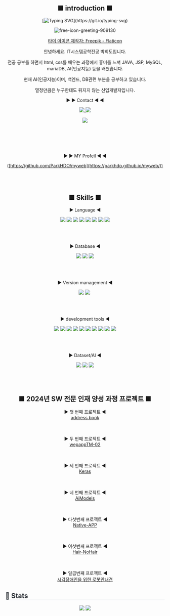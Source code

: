 <div align=center>
  
## ■ introduction ■
  
[![Typing SVG](https://readme-typing-svg.demolab.com?font=Fira+Code&pause=1000&color=BE62F717&random=false&width=435&lines=Hello.+This+is+Park%E2%80%99s+GitHub.)](https://git.io/typing-svg)

![free-icon-greeting-909130](https://github.com/ParkHDO/ParkHDO/assets/165633261/2d619649-46a9-44c9-bac4-c2d069943752)


<a href="https://www.flaticon.com/kr/free-icons/" title="타이 아이콘">타이 아이콘 제작자: Freepik - Flaticon</a>

안녕하세요. IT시스템공학전공 박희도입니다.

전공 공부를 하면서 html, css를 배우는 과정에서 흥미를 느껴 JAVA, JSP, MySQL, mariaDB, AI(인공지능) 등을 배웠습니다.

현재 AI(인공지능)이며, 백엔드, DB관련 부분을 공부하고 있습니다. 

열정만큼은 누구한테도 뒤지지 않는 신입개발자입니다.

▶ ▶ Contact ◀ ◀

<div>
<a href="mailto:gmleh9207@gmail.com"><img src="https://img.shields.io/badge/Gmail-EA4335?style=for-the-badge&logo=Gmail&logoColor=white"> </a>
<a href="https://open.kakao.com/o/gPpNuyvg"><img src="https://img.shields.io/badge/KakaoTalk-FFCD00?style=for-the-badge&logoColor=black&logo=KakaoTalk"> </a>
  
<img src="https://hits.seeyoufarm.com/api/count/incr/badge.svg?url=https%3A%2F%2Fgithub.com%2FSongSeungGun%2F&count_bg=%23000000&title_bg=%23000000&icon=github.svg&icon_color=%23FFFFFF&title=GitHub&edge_flat=false"/></a>
</div> 
<br><br><br><br>

▶ ▶ MY Profeil ◀ ◀

([https://github.com/ParkHDO/myweb](https://parkhdo.github.io/myweb/))
<br><br><br><br>

## ■ Skills ■

▶ Language ◀


<img src="https://img.shields.io/badge/HTML-239120?style=for-the-badge&logo=html5&logoColor=white" /> 
<img src="https://img.shields.io/badge/HTML5-E34F26?style=for-the-badge&logo=html5&logoColor=white" /> 
<img src="https://img.shields.io/badge/CSS-1572B6?style=for-the-badge&logo=css3&logoColor=white"/>
<img src="https://img.shields.io/badge/Python-14354C?style=for-the-badge&logo=python&logoColor=white" /> 
<img src="https://img.shields.io/badge/Java-ED8B00?style=for-the-badge&logo=openjdk&logoColor=white" /> 
<img src="https://img.shields.io/badge/JSP-F7DF1E?style=for-the-badge&logo=JSP&logoColor=white">
<img src="https://img.shields.io/badge/jQuery-0769AD?style=for-the-badge&logo=jquery&logoColor=white" /> 
<img src="https://img.shields.io/badge/Spring-6DB33F?style=for-the-badge&logo=spring&logoColor=white" /> 
<br><br><br><br>

▶ Database ◀


<img src="https://img.shields.io/badge/MySQL-00000F?style=for-the-badge&logo=mysql&logoColor=white" /> 
<img src="https://img.shields.io/badge/oracle-F80000?style=for-the-badge&logo=oracle&logoColor=white"/>
<img src="https://img.shields.io/badge/MariaDB-003545?style=for-the-badge&logo=mariadb&logoColor=white" />
<br><br><br><br>

▶ Version management ◀


<img src="https://img.shields.io/badge/GitHub-181717?style=for-the-badge&logo=GitHub&logoColor=white"/>
<img src="https://img.shields.io/badge/git-F05033.svg?style=for-the-badge&logo=git&logoColor=white" />&nbsp
<br><br><br><br>

▶ development tools ◀


<img src="https://img.shields.io/badge/Eclipse-2C2255?style=for-the-badge&logo=eclipseide&logoColor=white"/>
<img src="https://img.shields.io/badge/intelliJ-0071C5?style=for-the-badge&logo=intellijidea&logoColor=white"/>
<img src="https://img.shields.io/badge/.NET-5C2D91?style=for-the-badge&logo=.net&logoColor=white">
<img src="https://img.shields.io/badge/VS Code-007ACC?style=for-the-badge&logo=visual-studio-code&logoColor=white">
<img src="https://img.shields.io/badge/Anaconda-44A833?style=for-the-badge&logo=anaconda&logoColor=white">
<img src="https://img.shields.io/badge/PHP-777BB4?style=for-the-badge&logo=php&logoColor=white" />
<img src="https://img.shields.io/badge/Visual_Studio_Code-0078D4?style=for-the-badge&logo=visual%20studio%20code&logoColor=white" />
<img src="https://img.shields.io/badge/Visual_Studio-5C2D91?style=for-the-badge&logo=visual%20studio&logoColor=white" />
<img src="https://img.shields.io/badge/Apache Tomcat-F8DC75?style=flat-square&logo=apachetomcat&logoColor=black"/>
<img src="https://img.shields.io/badge/JSON-000000?style=flat-square&logo=json&logoColor=white"/>
<br><br><br><br>


▶ Dataset/AI ◀


[<img src="https://img.shields.io/badge/Colab-F7DF1E.svg?style=for-the-badge&logo=googlecolab&logoColor=#F9AB00"/>](https://github.com/HwangWooJin1028/YoloAIModel/blob/main/colab/hardhat%ED%83%90%EC%A7%80%EB%AA%A8%EB%8D%B8.ipynb)
[<img src="https://img.shields.io/badge/roboflow-5C2D91?style=for-the-badge&logo=roboflow&logoColor=white">](https://public.roboflow.com/object-detection/hard-hat-workers)
<img src="https://img.shields.io/badge/TensorFlow-FF6F00?style=for-the-badge&logo=tensorflow&logoColor=white">
<br><br><br><br>


##  ■ 2024년 SW 전문 인재 양성 과정 프로젝트 ■

▶ 첫 번째 프로젝트 ◀ <br> <a href="https://github.com/ParkHDO/addbook.git">address book</a>
<br><br><br>

▶ 두 번째 프로젝트 ◀ <br> <a href="https://github.com/ParkHDO/wepappTM-02.git">wepappTM-02</a>
<br><br><br>

▶ 세 번째 프로젝트 ◀ <br> <a href="https://github.com/ParkHDO/Keras.git">Keras</a>
<br><br><br>

▶ 네 번째 프로젝트 ◀ <br> <a href="https://github.com/ParkHDO/AiModels.git">AiModels</a>
<br><br><br>

▶ 다섯번째 프로젝트 ◀ <br> <a href="https://github.com/ParkHDO/Native-APP.git">Native-APP</a>
<br><br><br>

▶ 여섯번째 프로젝트 ◀ <br>  <a href="https://github.com/ParkHDO/Hair-NoHair.git">Hair-NoHair</a>
<br><br><br>

▶ 일곱번째 프로젝트 ◀ <br>  <a href="">시각장애인을 위한 로봇안내견</a>

</div>

<div style="text-align: left;"> 
<h2 style="border-bottom: 1px solid #d8dee4; color: #282d33;"> 🏅 Stats </h2> 
  <div align= "center"> <img src="https://github-readme-stats.vercel.app/api?username=ParkHDO&bg_color=60,85a5e5,66f0e7&title_color=ffffff&text_color=ffffff"/> 
  <img src="https://github-readme-stats.vercel.app/api/top-langs/?username=ParkHDO&layout=compact&bg_color=60,85a5e5,66f0e7&title_color=ffffff&text_color=ffffff"/>
  </div> 
</div>
